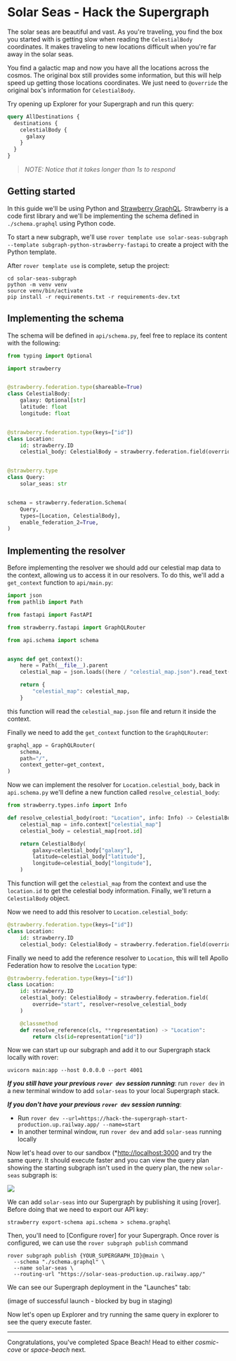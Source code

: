 # Solar Seas - Hack the Supergraph

The solar seas are beautiful and vast. As you're traveling, you find the box you started with is getting slow when reading the `CelestialBody` coordinates. It makes traveling to new locations difficult when you're far away in the solar seas.

You find a galactic map and now you have all the locations across the cosmos. The original box still provides some information, but this will help speed up getting those locations coordinates. We just need to `@override` the original box's information for `CelestialBody`.

Try opening up Explorer for your Supergraph and run this query:

```graphql
query AllDestinations {
  destinations {
    celestialBody {
      galaxy
    }
  }
}
```

>*NOTE: Notice that it takes longer than 1s to respond*

## Getting started

In this guide we'll be using Python and [Strawberry GraphQL](https://strawberry.rocks). Strawberry is
a code first library and we'll be implementing the schema defined in `./schema.graphql` using Python code.

To start a new subgraph, we'll use `rover template use solar-seas-subgraph --template subgraph-python-strawberry-fastapi` to create a project with the Python template.

After `rover template use` is complete, setup the project:

```shell
cd solar-seas-subgraph
python -m venv venv
source venv/bin/activate
pip install -r requirements.txt -r requirements-dev.txt
```

## Implementing the schema

The schema will be defined in `api/schema.py`, feel free to replace its content with the following:

```Python
from typing import Optional

import strawberry


@strawberry.federation.type(shareable=True)
class CelestialBody:
    galaxy: Optional[str]
    latitude: float
    longitude: float


@strawberry.federation.type(keys=["id"])
class Location:
    id: strawberry.ID
    celestial_body: CelestialBody = strawberry.federation.field(override="start", shareable=True)


@strawberry.type
class Query:
    solar_seas: str


schema = strawberry.federation.Schema(
    Query,
    types=[Location, CelestialBody],
    enable_federation_2=True,
)
```

## Implementing the resolver

Before implementing the resolver we should add our celestial map data to the context, allowing
us to access it in our resolvers. To do this, we'll add a `get_context` function to `api/main.py`:

```python
import json
from pathlib import Path

from fastapi import FastAPI

from strawberry.fastapi import GraphQLRouter

from api.schema import schema


async def get_context():
    here = Path(__file__).parent
    celestial_map = json.loads((here / "celestial_map.json").read_text())

    return {
        "celestial_map": celestial_map,
    }
```

this function will read the `celestial_map.json` file and return it inside the context.

Finally we need to add the `get_context` function to the `GraphQLRouter`:

```python
graphql_app = GraphQLRouter(
    schema,
    path="/",
    context_getter=get_context,
)
```

Now we can implement the resolver for `Location.celestial_body`, back in `api.schema.py` we'll
define a new function called `resolve_celestial_body`:

```python
from strawberry.types.info import Info

def resolve_celestial_body(root: "Location", info: Info) -> CelestialBody:
    celestial_map = info.context["celestial_map"]
    celestial_body = celestial_map[root.id]

    return CelestialBody(
        galaxy=celestial_body["galaxy"],
        latitude=celestial_body["latitude"],
        longitude=celestial_body["longitude"],
    )
```

This function will get the `celestial_map` from the context and use the `location.id` to get the
celestial body information. Finally, we'll return a `CelestialBody` object.

Now we need to add this resolver to `Location.celestial_body`:

```python
@strawberry.federation.type(keys=["id"])
class Location:
    id: strawberry.ID
    celestial_body: CelestialBody = strawberry.federation.field(override="start", resolver=resolve_celestial_body)
```

Finally we need to add the reference resolver to `Location`, this will tell Apollo Federation
how to resolve the `Location` type:

```python
@strawberry.federation.type(keys=["id"])
class Location:
    id: strawberry.ID
    celestial_body: CelestialBody = strawberry.federation.field(
        override="start", resolver=resolve_celestial_body
    )

    @classmethod
    def resolve_reference(cls, **representation) -> "Location":
        return cls(id=representation["id"])
```

Now we can start up our subgraph and add it to our Supergraph stack locally with rover:

```shell
uvicorn main:app --host 0.0.0.0 --port 4001
```

***If you still have your previous `rover dev` session running***: run `rover dev` in a new terminal window to add `solar-seas` to your local Supergraph stack.

***If you don't have your previous `rover dev` session running***:

- Run `rover dev --url=https://hack-the-supergraph-start-production.up.railway.app/ --name=start`
- In another terminal window, run `rover dev` and add `solar-seas` running locally

Now let's head over to our sandbox (*[http://localhost:3000](http://localhost:3000*) and try the same query. It should execute faster and you can view the query plan showing the starting subgraph isn't used in the query plan, the new `solar-seas` subgraph is:

![](../images/sandbox-query-plan.png)

We can add `solar-seas` into our Supergraph by publishing it using [rover]. Before doing that we need to export our API key:

```shell
strawberry export-schema api.schema > schema.graphql
```

Then, you'll need to [Configure rover] for your Supergraph. Once rover is configured, we can use the `rover subgraph publish` command

```shell
rover subgraph publish {YOUR_SUPERGRAPH_ID}@main \
  --schema "./schema.graphql" \
  --name solar-seas \
  --routing-url "https://solar-seas-production.up.railway.app/"
```

We can see our Supergraph deployment in the "Launches" tab:

(image of successful launch - blocked by bug in staging)

Now let's open up Explorer and try running the same query in explorer to see the query execute faster.

</details>

---

Congratulations, you've completed Space Beach! Head to either *cosmic-cove* or *space-beach* next.